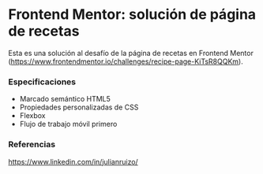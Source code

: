 # Frontend Mentor: solución de página de recetas

Esta es una solución al desafío de la página de recetas en Frontend Mentor (https://www.frontendmentor.io/challenges/recipe-page-KiTsR8QQKm).

### Especificaciones

- Marcado semántico HTML5
- Propiedades personalizadas de CSS
- Flexbox
- Flujo de trabajo móvil primero

### Referencias 
https://www.linkedin.com/in/julianruizo/
